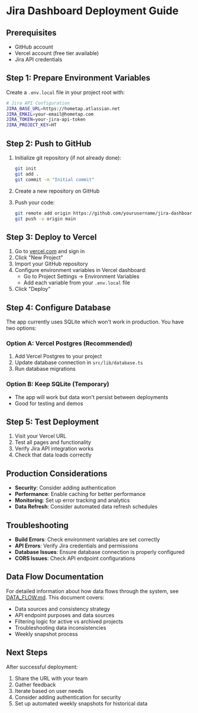 # Jira Dashboard Deployment Guide

## Prerequisites
- GitHub account
- Vercel account (free tier available)
- Jira API credentials

## Step 1: Prepare Environment Variables

Create a `.env.local` file in your project root with:

```bash
# Jira API Configuration
JIRA_BASE_URL=https://hometap.atlassian.net
JIRA_EMAIL=your-email@hometap.com
JIRA_TOKEN=your-jira-api-token
JIRA_PROJECT_KEY=HT
```

## Step 2: Push to GitHub

1. Initialize git repository (if not already done):
   ```bash
   git init
   git add .
   git commit -m "Initial commit"
   ```

2. Create a new repository on GitHub
3. Push your code:
   ```bash
   git remote add origin https://github.com/yourusername/jira-dashboard.git
   git push -u origin main
   ```

## Step 3: Deploy to Vercel

1. Go to [vercel.com](https://vercel.com) and sign in
2. Click "New Project"
3. Import your GitHub repository
4. Configure environment variables in Vercel dashboard:
   - Go to Project Settings → Environment Variables
   - Add each variable from your `.env.local` file
5. Click "Deploy"

## Step 4: Configure Database

The app currently uses SQLite which won't work in production. You have two options:

### Option A: Vercel Postgres (Recommended)
1. Add Vercel Postgres to your project
2. Update database connection in `src/lib/database.ts`
3. Run database migrations

### Option B: Keep SQLite (Temporary)
- The app will work but data won't persist between deployments
- Good for testing and demos

## Step 5: Test Deployment

1. Visit your Vercel URL
2. Test all pages and functionality
3. Verify Jira API integration works
4. Check that data loads correctly

## Production Considerations

- **Security**: Consider adding authentication
- **Performance**: Enable caching for better performance
- **Monitoring**: Set up error tracking and analytics
- **Data Refresh**: Consider automated data refresh schedules

## Troubleshooting

- **Build Errors**: Check environment variables are set correctly
- **API Errors**: Verify Jira credentials and permissions
- **Database Issues**: Ensure database connection is properly configured
- **CORS Issues**: Check API endpoint configurations

## Data Flow Documentation

For detailed information about how data flows through the system, see [DATA_FLOW.md](./DATA_FLOW.md). This document covers:
- Data sources and consistency strategy
- API endpoint purposes and data sources
- Filtering logic for active vs archived projects
- Troubleshooting data inconsistencies
- Weekly snapshot process

## Next Steps

After successful deployment:
1. Share the URL with your team
2. Gather feedback
3. Iterate based on user needs
4. Consider adding authentication for security
5. Set up automated weekly snapshots for historical data
